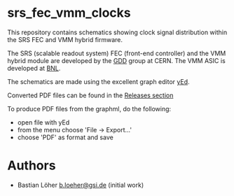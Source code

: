 srs_fec_vmm_clocks
==================

This repository contains schematics showing clock signal distribution within the SRS FEC and VMM hybrid firmware.

The SRS (scalable readout system) FEC (front-end controller) and the VMM hybrid module are developed by the [GDD](https://gdd.web.cern.ch/) group at CERN. The VMM ASIC is developed at [BNL](https://www.bnl.gov/omega/).

The schematics are made using the excellent graph editor [yEd](https://www.yworks.com/products/yed).

Converted PDF files can be found in the [Releases section](https://github.com/bl0x/srs_fec_vmm_clocks/releases)

To produce PDF files from the graphml, do the following:

* open file with yEd
* from the menu choose 'File -> Export...'
* choose 'PDF' as format and save

Authors
=======

* Bastian Löher <b.loeher@gsi.de> (initial work)

